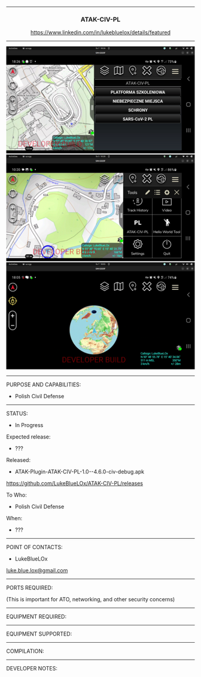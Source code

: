_________________________________________________________________

<div align="center">

### ATAK-CIV-PL


https://www.linkedin.com/in/lukebluelox/details/featured

_________________________________________________________________

<img src="ATAK-CIV-PL_1.png" width="" height=""/>
<img src="ATAK-CIV-PL_2.png" width="" height=""/>
<img src="ATAK-CIV-PL_3.png" width="" height=""/>

</div>

_________________________________________________________________
PURPOSE AND CAPABILITIES:

- Polish Civil Defense

_________________________________________________________________
STATUS: 
- In Progress  

Expected release: 
- ???  

Released:
- ATAK-Plugin-ATAK-CIV-PL-1.0--4.6.0-civ-debug.apk

https://github.com/LukeBlueLOx/ATAK-CIV-PL/releases

To Who: 
- Polish Civil Defense

When: 
- ???

_________________________________________________________________
POINT OF CONTACTS:

- LukeBlueLOx

luke.blue.lox@gmail.com

_________________________________________________________________
PORTS REQUIRED:

(This is important for ATO, networking, and other security concerns)

_________________________________________________________________
EQUIPMENT REQUIRED:

_________________________________________________________________
EQUIPMENT SUPPORTED:

_________________________________________________________________
COMPILATION:

_________________________________________________________________
DEVELOPER NOTES:
